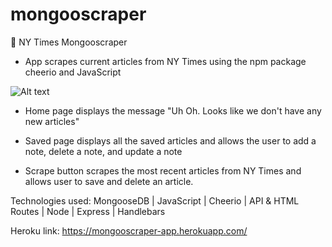 # mongooscraper

📰 NY Times Mongooscraper 

* App scrapes current articles from NY Times using the npm package cheerio and JavaScript 

![Alt text](https://raw.githubusercontent.com/dipisha03/mongooscraper/master/public/assets/img/mongooscraper.png"Mongooscraper")

* Home page displays the message "Uh Oh. Looks like we don't have any new articles" 

* Saved page displays all the saved articles and allows the user to add a note, delete a note, and update a note

* Scrape button scrapes the most recent articles from NY Times and allows user to save and delete an article. 

Technologies used: MongooseDB | JavaScript | Cheerio | API & HTML Routes | Node | Express | Handlebars 

Heroku link: https://mongooscraper-app.herokuapp.com/

